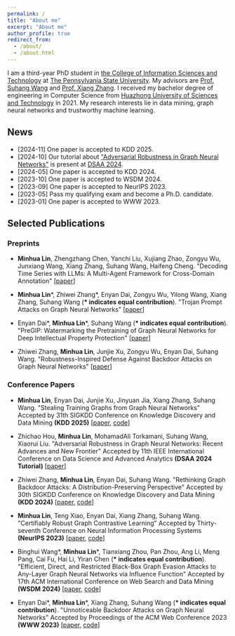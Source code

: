 ```yaml
---
permalink: /
title: "About me"
excerpt: "About me"
author_profile: true
redirect_from: 
  - /about/
  - /about.html
---
```

I am a third-year PhD student in [the College of Information Sciences and Technology](https://ist.psu.edu/) at [The Pennsylvania State University](https://www.psu.edu/). My advisors are [Prof. Suhang Wang](https://suhangwang.ist.psu.edu/) and [Prof. Xiang Zhang](https://faculty.ist.psu.edu/xzz89/). I received my bachelor degree of engineering in Computer Science from [Huazhong University of Sciences and Technology](http://english.hust.edu.cn/) in 2021. My research interests lie in data mining, graph neural networks and trustworthy machine learning.

## News
<!-- ====== -->
* [2024-11] One paper is accepted to KDD 2025.
* [2024-10] Our tutorial about ["Adversarial Robustness in Graph Neural Networks"](https://ieeexplore.ieee.org/abstract/document/10722771) is present at [DSAA 2024](https://dsaa2024.dsaa.co/program-at-a-glance.html).
* [2024-05] One paper is accepted to KDD 2024.
* [2023-10] One paper is accepted to WSDM 2024.
* [2023-09] One paper is accepted to NeurIPS 2023.
* [2023-05] Pass my qualifying exam and become a Ph.D. candidate.
* [2023-01] One paper is accepted to WWW 2023.

<!-- Preprints
====== -->


## Selected Publications
<!-- ====== -->
### Preprints
* <b>Minhua Lin</b>, Zhengzhang Chen, Yanchi Liu, Xujiang Zhao, Zongyu Wu, Junxiang Wang, Xiang Zhang, Suhang Wang, Haifeng Cheng. "Decoding Time Series with LLMs: A Multi-Agent Framework for Cross-Domain Annotation" [[paper](https://arxiv.org/abs/2410.17462)]

* <b>Minhua Lin</b>\*, Zhiwei Zhang\*, Enyan Dai, Zongyu Wu, Yilong Wang, Xiang Zhang, Suhang Wang (<b>\* indicates equal contribution</b>). "Trojan Prompt Attacks on Graph Neural Networks" [[paper](https://arxiv.org/abs/2410.13974)]

* Enyan Dai\*, <b>Minhua Lin</b>\*, Suhang Wang (<b>\* indicates equal contribution</b>). "PreGIP: Watermarking the Pretraining of Graph Neural Networks for Deep Intellectual Property Protection" [[paper](https://arxiv.org/abs/2402.04435)]

* Zhiwei Zhang, <b>Minhua Lin</b>, Junjie Xu, Zongyu Wu, Enyan Dai, Suhang Wang. "Robustness-Inspired Defense Against Backdoor Attacks on Graph Neural Networks" [[paper](https://arxiv.org/abs/2406.09836)]

### Conference Papers
* <b>Minhua Lin</b>, Enyan Dai, Junjie Xu, Jinyuan Jia, Xiang Zhang, Suhang Wang. "Stealing Training Graphs from Graph Neural Networks" Accepted by 31th SIGKDD Conference on Knowledge Discovery and Data Mining <b>(KDD 2025)</b> [[paper](), [code]()]

* Zhichao Hou, <b>Minhua Lin</b>, MohamadAli Torkamani, Suhang Wang, Xiaorui Liu. "Adversarial Robustness in Graph Neural Networks: Recent Advances and New Frontier" Accepted by 11th IEEE International Conference on Data Science and Advanced Analytics <b>(DSAA 2024 Tutorial)</b> [[paper](https://ieeexplore.ieee.org/abstract/document/10722771)]

* Zhiwei Zhang, <b>Minhua Lin</b>, Enyan Dai, Suhang Wang. "Rethinking Graph Backdoor Attacks: A Distribution-Preserving Perspective" Accepted by 30th SIGKDD Conference on Knowledge Discovery and Data Mining <b>(KDD 2024)</b> [[paper](https://arxiv.org/pdf/2405.10757.pdf), [code](https://github.com/zzwjames/DPGBA)]
* <b>Minhua Lin</b>, Teng Xiao, Enyan Dai, Xiang Zhang, Suhang Wang. "Certifiably Robust Graph Contrastive Learning" Accepted by Thirty-seventh Conference on Neural Information Processing Systems <b>(NeurIPS 2023)</b> [[paper](https://arxiv.org/pdf/2310.03312.pdf), [code](https://github.com/ventr1c/RES-GCL)]

* Binghui Wang\*, <b>Minhua Lin</b>\*, Tianxiang Zhou, Pan Zhou, Ang Li, Meng Pang, Cai Fu, Hai Li, Yiran Chen (<b>\* indicates equal contribution</b>). "Efficient, Direct, and Restricted Black-Box Graph Evasion Attacks to Any-Layer Graph Neural Networks via Influence Function" Accepted by 17th ACM International Conference on Web Search and Data Mining <b>(WSDM 2024)</b> [[paper](), [code](https://github.com/ventr1c/InfAttack)]

* Enyan Dai\*, <b>Minhua Lin</b>\*, Xiang Zhang, Suhang Wang (<b>\* indicates equal contribution</b>). "Unnoticeable Backdoor Attacks on Graph Neural Networks" Accepted by Proceedings of the ACM Web Conference 2023  <b>(WWW 2023)</b> [[paper](https://arxiv.org/pdf/2303.01263.pdf), [code](https://github.com/ventr1c/UGBA)]

<div style="margin-top: 50px;"></div>

<!-- <script type='text/javascript' id='clustrmaps' src='//cdn.clustrmaps.com/map_v2.js?cl=ffffff&w=300&t=n&d=zUxGgAIvkBYGrseqx5YpoohUQRcYWPzLzUQw5ubd6nY&cmo=6de041&co=77bff2&cmn=c05ee5&ct=ffffff'></script> -->
<script type='text/javascript' id='clustrmaps' src='//cdn.clustrmaps.com/map_v2.js?cl=ffffff&w=300&t=tt&d=zUxGgAIvkBYGrseqx5YpoohUQRcYWPzLzUQw5ubd6nY&cmo=e04141&co=5ab3f2&cmn=c05ee5&ct=ffffff'></script>